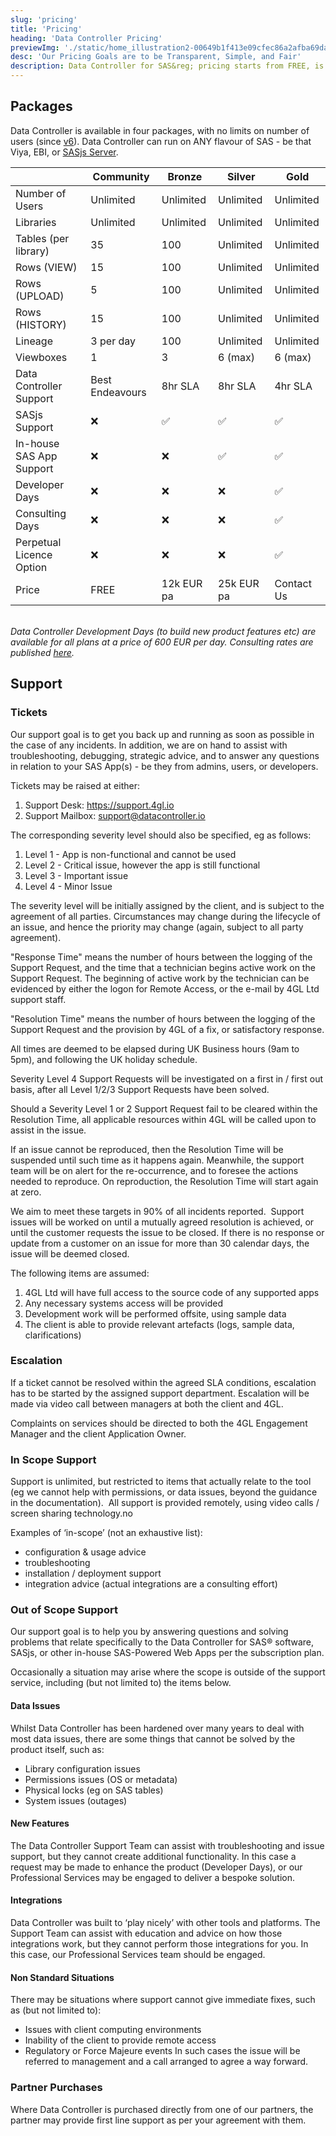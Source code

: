```yaml
---
slug: 'pricing'
title: 'Pricing'
heading: 'Data Controller Pricing'
previewImg: './static/home_illustration2-00649b1f413e09cfec86a2afba69dacc.png'
desc: 'Our Pricing Goals are to be Transparent, Simple, and Fair'
description: Data Controller for SAS&reg; pricing starts from FREE, is fully TRANSPARENT, and - at Enterprise Level - totally FLEXIBLE.
---
```


<style>
  table {
    width: 100%;
  }
</style>

## Packages

Data Controller is available in four packages, with no limits on number of users (since [v6](https://datacontroller.io/v6-0-api-explorer/)).  Data Controller can run on ANY flavour of SAS - be that Viya, EBI, or [SASjs Server](https://server.sasjs.io).

|                          | Community       | Bronze    | Silver    | Gold       |
|--------------------------|-----------------|-----------|-----------|------------|
| Number of Users          | Unlimited       | Unlimited | Unlimited | Unlimited  |
| Libraries                | Unlimited       | Unlimited | Unlimited | Unlimited  |
| Tables (per library)     | 35              | 100       | Unlimited | Unlimited  |
| Rows (VIEW)              | 15              | 100       | Unlimited | Unlimited  |
| Rows (UPLOAD)            | 5               | 100       | Unlimited | Unlimited  |
| Rows (HISTORY)           | 15              | 100       | Unlimited | Unlimited  |
| Lineage                  | 3 per day       | 100       | Unlimited | Unlimited  |
| Viewboxes                | 1               | 3         | 6 (max)   | 6 (max)    |
| Data Controller Support  | Best Endeavours | 8hr SLA   | 8hr SLA   | 4hr SLA    |
| SASjs Support            | ❌               | ✅         | ✅         | ✅          |
| In-house SAS App Support | ❌               | ❌         | ✅         | ✅          |
| Developer Days           | ❌               | ❌         | ❌         | ✅          |
| Consulting Days          | ❌               | ❌         | ❌         | ✅          |
| Perpetual Licence Option | ❌               | ❌         | ❌         | ✅          |
| Price                    | FREE            | 12k EUR pa | 25k EUR pa| Contact Us |

</br>
<i>Data Controller Development Days (to build new product features etc) are available for all plans at a price of 600 EUR per day.  Consulting rates are published <a href="https://sasapps.io/pricing">here</a>.</i>


## Support

### Tickets

Our support goal is to get you back up and running as soon as possible in the case of any incidents. In addition, we are on hand to assist with troubleshooting, debugging, strategic advice, and to answer any questions in relation to your SAS App(s) - be they from admins, users, or developers.

Tickets may be raised at either:

1. Support Desk:  https://support.4gl.io
2. Support Mailbox: support@datacontroller.io


The corresponding severity level should also be specified, eg as follows:

1. Level 1 - App is non-functional and cannot be used
2. Level 2 - Critical issue, however the app is still functional
3. Level 3 - Important issue
4. Level 4 - Minor Issue

The severity level will be initially assigned by the client, and is subject to the agreement of all parties. Circumstances may change during the lifecycle of an issue, and hence the priority may change (again, subject to all party agreement).

"Response Time" means the number of hours between the logging of the Support Request, and the time that a technician begins active work on the Support Request. The beginning of active work by the technician can be evidenced by either the logon for Remote Access, or the e-mail by 4GL Ltd support staff.

"Resolution Time" means the number of hours between the logging of the Support Request and the provision by 4GL of a fix, or satisfactory response.

All times are deemed to be elapsed during UK Business hours (9am to 5pm), and following the UK holiday schedule.

Severity Level 4 Support Requests will be investigated on a first in / first out basis, after all Level 1/2/3 Support Requests have been solved.

Should a Severity Level 1 or 2 Support Request fail to be cleared within the Resolution Time, all applicable resources within 4GL will be called upon to assist in the issue.

If an issue cannot be reproduced, then the Resolution Time will be suspended until such time as it happens again. Meanwhile, the support team will be on alert for the re-occurrence, and to foresee the actions needed to reproduce. On reproduction, the Resolution Time will start again at zero.

We aim to meet these targets in 90% of all incidents reported.  Support issues will be worked on until a mutually agreed resolution is achieved, or until the customer requests the issue to be closed. If there is no response or update from a customer on an issue for more than 30 calendar days, the issue will be deemed closed.

The following items are assumed:

1. 4GL Ltd will have full access to the source code of any supported apps
2. Any necessary systems access will be provided
3. Development work will be performed offsite, using sample data
4. The client is able to provide relevant artefacts (logs, sample data, clarifications)

### Escalation
If a ticket cannot be resolved within the agreed SLA conditions, escalation has to be started by the assigned support department. Escalation will be made via video call between managers at both the client and 4GL.

Complaints on services should be directed to both the 4GL Engagement Manager and the client Application Owner.


### In Scope Support

Support is unlimited, but restricted to items that actually relate to the tool (eg we cannot help with permissions, or data issues, beyond the guidance in the documentation).  All support is provided remotely, using video calls / screen sharing technology.no


Examples of ‘in-scope’ (not an exhaustive list):

* configuration & usage advice
* troubleshooting
* installation / deployment support
* integration advice (actual integrations are a consulting effort)

### Out of Scope Support

Our support goal is to help you by answering questions and solving problems that relate specifically to the Data Controller for SAS® software, SASjs, or other in-house SAS-Powered Web Apps per the subscription plan.

Occasionally a situation may arise where the scope is outside of the support service, including (but not limited to) the items below.

#### Data Issues

Whilst Data Controller has been hardened over many years to deal with most data issues, there are some things that cannot be solved by the product itself, such as:

- Library configuration issues
- Permissions issues (OS or metadata)
- Physical locks (eg on SAS tables)
- System issues (outages)

#### New Features

The Data Controller Support Team can assist with troubleshooting and issue support, but they cannot create additional functionality. In this case a request may be made to enhance the product (Developer Days), or our Professional Services may be engaged to deliver a bespoke solution.

#### Integrations

Data Controller was built to ‘play nicely’ with other tools and platforms. The Support Team can assist with education and advice on how those integrations work, but they cannot perform those integrations for you. In this case, our Professional Services team should be engaged.

#### Non Standard Situations

There may be situations where support cannot give immediate fixes, such as (but not limited to):

- Issues with client computing environments
- Inability of the client to provide remote access
- Regulatory or Force Majeure events In such cases the issue will be referred to management and a call arranged to agree a way forward.

### Partner Purchases

Where Data Controller is purchased directly from one of our partners, the partner may provide first line support as per your agreement with them.

